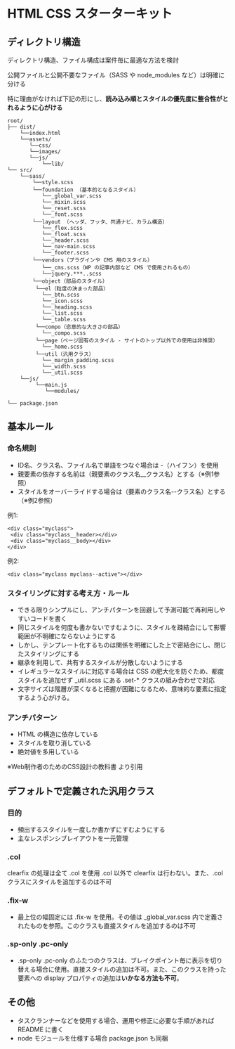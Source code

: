# HTML CSS スターターキット

## ディレクトリ構造

ディレクトリ構造、ファイル構成は案件毎に最適な方法を検討

公開ファイルと公開不要なファイル（SASS や node_modules など）は明確に分ける

特に理由がなければ下記の形にし、**読み込み順とスタイルの優先度に整合性がとれるように心がける**

    root/
    ├── dist/
        └──index.html
        └──assets/
           └──css/
           └──images/
           └──js/
               └──lib/
    └── src/
        └──sass/
            └──style.scss
            └──foundation （基本的となるスタイル）
               └──_global_var.scss
               └──_mixin.scss
               └──_reset.scss
               └──_font.scss
            └──layout （ヘッダ、フッタ、共通ナビ、カラム構造）
               └──_flex.scss
               └──_float.scss
               └──_header.scss
               └──_nav-main.scss
               └──_footer.scss
            └──vendors（プラグインや CMS 用のスタイル）
               └──_cms.scss（WP の記事内部など CMS で使用されるもの）
               └──jquery.***..scss
            └──object（部品のスタイル）
             └──el（粒度の決まった部品）
               └──_btn.scss
               └──_icon.scss
               └──_heading.scss
               └──_list.scss
               └──_table.scss
             └──compo（恣意的な大きさの部品）
               └──_compo.scss
             └──page（ページ固有のスタイル - サイトのトップ以外での使用は非推奨）
               └──_home.scss
             └──util（汎用クラス）
               └──_margin_padding.scss
               └──_width.scss
               └──_util.scss
        └──js/
             └──main.js
                └──modules/

    └── package.json
    
## 基本ルール

### 命名規則
- ID名、クラス名、ファイル名で単語をつなぐ場合は -（ハイフン）を使用
- 親要素の依存する名前は（親要素のクラス名__クラス名）とする（※例1参照）
- スタイルをオーバーライドする場合は（要素のクラス名--クラス名）とする（※例2参照）
  
例1:

    <div class="myclass">
     <div class="myclass__header></div>
     <div class="myclass__body></div>
    </div>

例2:
  
    <div class="myclass myclass--active"></div>

  

### スタイリングに対する考え方・ルール

- できる限りシンプルにし、アンチパターンを回避して予測可能で再利用しやすいコードを書く
- 同じスタイルを何度も書かないですむように、スタイルを疎結合にして影響範囲が不明確にならないようにする
- しかし、テンプレート化するものは関係を明確にした上で密結合にし、閉じたスタイリングにする
- 継承を利用して、共有するスタイルが分散しないようにする
- イレギュラーなスタイルに対応する場合は CSS の肥大化を防ぐため、都度スタイルを追加せず _util.scss にある .set-\* クラスの組み合わせで対応
- 文字サイズは階層が深くなると把握が困難になるため、意味的な要素に指定するよう心がける。
  
### アンチパターン
- HTML の構造に依存している
- スタイルを取り消している
- 絶対値を多用している

※Web制作者のためのCSS設計の教科書 より引用

## デフォルトで定義された汎用クラス
### 目的
- 頻出するスタイルを一度しか書かずにすむようにする
- 主なレスポンシブレイアウトを一元管理

### .col
clearfix の処理は全て .col を使用 .col 以外で clearfix は行わない。また、.col クラスにスタイルを追加するのは不可

### .fix-w
- 最上位の幅固定には .fix-w を使用。その値は _global_var.scss 内で定義されたものを参照。このクラスも直接スタイルを追加するのは不可

### .sp-only .pc-only
- .sp-only .pc-only のふたつのクラスは、ブレイクポイント毎に表示を切り替える場合に使用。直接スタイルの追加は不可。また、このクラスを持った要素への display プロパティの追加は**いかなる方法も不可**。

## その他
- タスクランナーなどを使用する場合、運用や修正に必要な手順があれば README に書く
- node モジュールを仕様する場合 package.json も同梱


